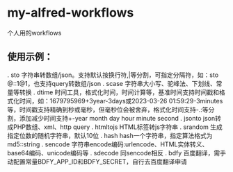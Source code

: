 # my-alfred-workflows
个人用的workflows
## 使用示例：

. sto 字符串转数组/json。支持默认按换行符,|等分割，可指定分隔符，如：sto @::1@1，也支持query转数组/json
. scase 字符串大小写、驼峰法、下划线、常量等转换
. dtime 时间工具，格式化时间，时间计算等，基准时间支持时间戳和格式化时间，如：1679795969+3year-3days或2023-03-26 01:59:29-3minutes等，时间戳支持精确到秒或毫秒，但毫秒位会被舍弃，格式化时间支持-.:等分割，添加减少时间支持+-year month day hour minute second
. jsonto json转成PHP数组、xml、http query
. htmltojs HTML标签转js字符串
. srandom 生成指定位数的随机字符串，默认10位
. hash hash一个字符串，指定算法格式为 md5::string
. sencode 字符串encode编码:urlencode、HTML实体转义、base64编码、unicode编码等
. sdecode 同sencode相反
. bdfy 百度翻译，需手动配置常量BDFY_APP_ID和BDFY_SECRET，自行去百度翻译申请